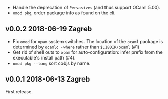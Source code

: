 

- Handle the deprecation of `Pervasives` (and thus support OCaml 5.00).
- `omod pkg`, order package info as found on the cli.

v0.0.2 2018-06-19 Zagreb
------------------------

- Fix `omod` for `opam` system switches. The location of the
  `ocaml` package is determined by `ocamlc -where` rather than
  `$LIBDIR/ocaml` (#1)
- Get rid of shell outs to `opam` for auto-configuration: infer prefix from the
  executable's install path (#4).
- `omod pkg --long` sort cobjs by name.

v0.0.1 2018-06-13 Zagreb
------------------------

First release.
